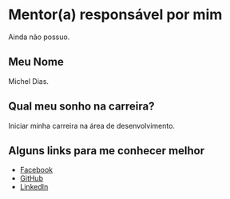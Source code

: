 # Mentor(a) responsável por mim

Ainda não possuo.

## Meu Nome

Michel Dias.

## Qual meu sonho na carreira?

Iniciar minha carreira na área de desenvolvimento.

## Alguns links para me conhecer melhor
- [Facebook](https://www.facebook.com/michel.dias.96)
- [GitHub](https://github.com/micheldias)
- [LinkedIn](https://br.linkedin.com/in/michel-dias-24123530)
